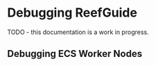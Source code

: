 # Debugging ReefGuide

TODO - this documentation is a work in progress.

## Debugging ECS Worker Nodes
